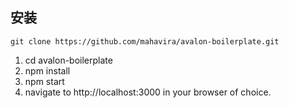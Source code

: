 ## 安装
`git clone https://github.com/mahavira/avalon-boilerplate.git`

1. cd avalon-boilerplate
2. npm install
3. npm start
4. navigate to http://localhost:3000 in your browser of choice.
